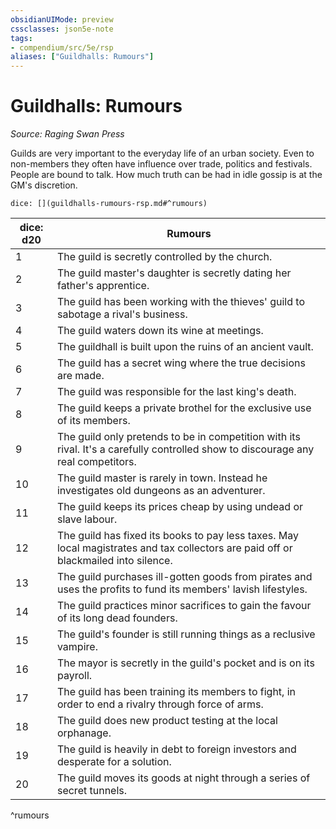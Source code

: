 ```yaml
---
obsidianUIMode: preview
cssclasses: json5e-note
tags:
- compendium/src/5e/rsp
aliases: ["Guildhalls: Rumours"]
---
```

# Guildhalls: Rumours
*Source: Raging Swan Press* 

Guilds are very important to the everyday life of an urban society. Even to non-members they often have influence over trade, politics and festivals. People are bound to talk. How much truth can be had in idle gossip is at the GM's discretion. 

`dice: [](guildhalls-rumours-rsp.md#^rumours)`

| dice: d20 | Rumours |
|-----------|---------|
| 1 | The guild is secretly controlled by the church. |
| 2 | The guild master's daughter is secretly dating her father's apprentice.  |
| 3 | The guild has been working with the thieves' guild to sabotage a rival's business. |
| 4 | The guild waters down its wine at meetings. |
| 5 | The guildhall is built upon the ruins of an ancient vault. |
| 6 | The guild has a secret wing where the true decisions are made. |
| 7 | The guild was responsible for the last king's death. |
| 8 | The guild keeps a private brothel for the exclusive use of its members. |
| 9 | The guild only pretends to be in competition with its rival. It's a carefully controlled show to discourage any real competitors.  |
| 10 | The guild master is rarely in town. Instead he investigates old dungeons as an adventurer.  |
| 11 | The guild keeps its prices cheap by using undead or slave labour.  |
| 12 | The guild has fixed its books to pay less taxes. May local magistrates and tax collectors are paid off or blackmailed into silence.  |
| 13 | The guild purchases ill-gotten goods from pirates and uses the profits to fund its members' lavish lifestyles.  |
| 14 | The guild practices minor sacrifices to gain the favour of its long dead founders. |
| 15 | The guild's founder is still running things as a reclusive vampire.  |
| 16 | The mayor is secretly in the guild's pocket and is on its payroll.  |
| 17 | The guild has been training its members to fight, in order to end a rivalry through force of arms. |
| 18 | The guild does new product testing at the local orphanage.  |
| 19 | The guild is heavily in debt to foreign investors and desperate for a solution.  |
| 20 | The guild moves its goods at night through a series of secret tunnels.  |
^rumours
